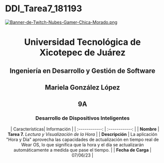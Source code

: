 # DDI_Tarea7_181193

[![Banner-de-Twitch-Nubes-Gamer-Chica-Morado.png](https://i.postimg.cc/15q3LFXF/Banner-de-Twitch-Nubes-Gamer-Chica-Morado.png)](https://postimg.cc/MvzwBvyZ)

<div align="center">
  
# Universidad Tecnológica de Xicotepec de Juárez


## Ingeniería en Desarrollo y Gestión de Software
## Mariela González López
## 9A
### Desarrollo de Dispositivos Inteligentes

&nbsp;
&nbsp;
|  Características|  Información |
| :------------: | :------------: |
| **Nombre**  |  **Tarea 7.** *Lectura y Visualización de la Hora* |
| **Descripción**  |  La aplicación "Hora y Día" aprovecha las capacidades de actualización en tiempo real de Wear OS, lo que significa que la hora y el día se actualizarán automáticamente a medida que pase el tiempo. |
|  **Fecha de Carga** | 07/06/23  |
